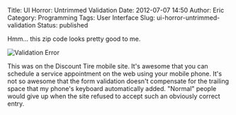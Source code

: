 Title: UI Horror: Untrimmed Validation
Date: 2012-07-07 14:50
Author: Eric
Category: Programming
Tags: User Interface
Slug: ui-horror-untrimmed-validation
Status: published

Hmm... this zip code looks pretty good to me.

![Validation Error]({filename}/images/validation.png)

This was on the Discount Tire mobile site. It's awesome that you can
schedule a service appointment on the web using your mobile phone. It's
not so awesome that the form validation doesn't compensate for the
trailing space that my phone's keyboard automatically added. "Normal"
people would give up when the site refused to accept such an obviously
correct entry.
